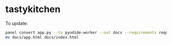 # tastykitchen

To update:
```bash
panel convert app.py --to pyodide-worker --out docs --requirements requirements.txt --title TastyKitchen
mv docs/app.html docs/index.html
```

